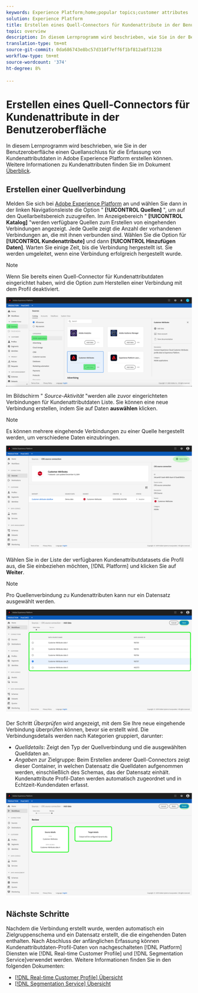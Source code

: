 ```yaml
---
keywords: Experience Platform;home;popular topics;customer attributes
solution: Experience Platform
title: Erstellen eines Quell-Connectors für Kundenattribute in der Benutzeroberfläche
topic: overview
description: In diesem Lernprogramm wird beschrieben, wie Sie in der Benutzeroberfläche einen Quellanschluss für die Erfassung von Kundenattributdaten in Adobe Experience Platform erstellen können.
translation-type: tm+mt
source-git-commit: 0da686743e8bc57d310f7eff6f1bf812a8f31238
workflow-type: tm+mt
source-wordcount: '374'
ht-degree: 8%

---
```



# Erstellen eines Quell-Connectors für Kundenattribute in der Benutzeroberfläche

In diesem Lernprogramm wird beschrieben, wie Sie in der Benutzeroberfläche einen Quellanschluss für die Erfassung von Kundenattributdaten in Adobe Experience Platform erstellen können. Weitere Informationen zu Kundenattributen finden Sie im Dokument [Überblick](https://docs.adobe.com/content/help/de-DE/core-services/interface/customer-attributes/attributes.html).

## Erstellen einer Quellverbindung

Melden Sie sich bei [Adobe Experience Platform](https://platform.adobe.com) an und wählen Sie dann in der linken Navigationsleiste die Option &quot; **[!UICONTROL Quellen]** &quot;, um auf den Quellarbeitsbereich zuzugreifen. Im Anzeigebereich &quot; **[!UICONTROL Katalog]** &quot;werden verfügbare Quellen zum Erstellen von eingehenden Verbindungen angezeigt. Jede Quelle zeigt die Anzahl der vorhandenen Verbindungen an, die mit ihnen verbunden sind. Wählen Sie die Option für **[!UICONTROL Kundenattribute]** und dann **[!UICONTROL Hinzufügen Daten]**. Warten Sie einige Zeit, bis die Verbindung hergestellt ist. Sie werden umgeleitet, wenn eine Verbindung erfolgreich hergestellt wurde.

>[!NOTE]
>
>Wenn Sie bereits einen Quell-Connector für Kundenattributdaten eingerichtet haben, wird die Option zum Herstellen einer Verbindung mit dem Profil deaktiviert.

![](../../../../images/tutorials/create/customer-attributes/catalog.png)

Im Bildschirm &quot; *Source-Aktivität* &quot;werden alle zuvor eingerichteten Verbindungen für Kundenattributdaten Liste. Sie können eine neue Verbindung erstellen, indem Sie auf Daten **auswählen** klicken.

>[!NOTE]
>
>Es können mehrere eingehende Verbindungen zu einer Quelle hergestellt werden, um verschiedene Daten einzubringen.

![](../../../../images/tutorials/create/customer-attributes/source_activity.png)

Wählen Sie in der Liste der verfügbaren Kundenattributdatasets die Profil aus, die Sie einbeziehen möchten, [!DNL Platform] und klicken Sie auf **Weiter**.

>[!NOTE]
>
>Pro Quellenverbindung zu Kundenattributen kann nur ein Datensatz ausgewählt werden.

![](../../../../images/tutorials/create/customer-attributes/select_data.png)

Der Schritt *Überprüfen* wird angezeigt, mit dem Sie Ihre neue eingehende Verbindung überprüfen können, bevor sie erstellt wird. Die Verbindungsdetails werden nach Kategorien gruppiert, darunter:

* *Quelldetails*: Zeigt den Typ der Quellverbindung und die ausgewählten Quelldaten an.
* *Angaben* zur Zielgruppe: Beim Erstellen anderer Quell-Connectors zeigt dieser Container, in welchen Datensatz die Quelldaten aufgenommen werden, einschließlich des Schemas, das der Datensatz einhält. Kundenattribute Profil-Daten werden automatisch zugeordnet und in Echtzeit-Kundendaten erfasst.

![](../../../../images/tutorials/create/customer-attributes/review.png)

## Nächste Schritte

Nachdem die Verbindung erstellt wurde, werden automatisch ein Zielgruppenschema und ein Datensatz erstellt, die die eingehenden Daten enthalten. Nach Abschluss der anfänglichen Erfassung können Kundenattributdaten-Profil-Daten von nachgeschalteten [!DNL Platform] Diensten wie [!DNL Real-time Customer Profile] und [!DNL Segmentation Service]verwendet werden. Weitere Informationen finden Sie in den folgenden Dokumenten:

* [[!DNL Real-time Customer Profile] Übersicht](../../../../../profile/home.md)
* [[!DNL Segmentation Service] Übersicht](../../../../../segmentation/home.md)
